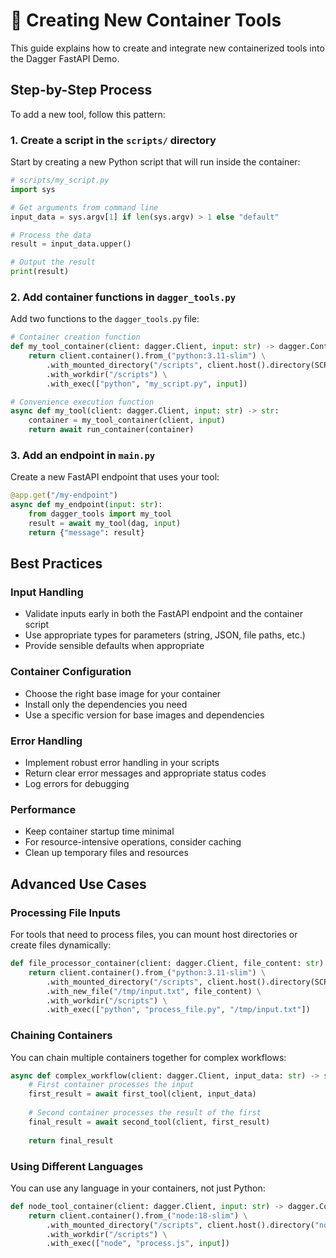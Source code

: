# 🔧 Creating New Container Tools

This guide explains how to create and integrate new containerized tools into the Dagger FastAPI Demo.

## Step-by-Step Process

To add a new tool, follow this pattern:

### 1. Create a script in the `scripts/` directory

Start by creating a new Python script that will run inside the container:

```python
# scripts/my_script.py
import sys

# Get arguments from command line
input_data = sys.argv[1] if len(sys.argv) > 1 else "default"

# Process the data
result = input_data.upper()

# Output the result
print(result)
```

### 2. Add container functions in `dagger_tools.py`

Add two functions to the `dagger_tools.py` file:

```python
# Container creation function
def my_tool_container(client: dagger.Client, input: str) -> dagger.Container:
    return client.container().from_("python:3.11-slim") \
        .with_mounted_directory("/scripts", client.host().directory(SCRIPTS_DIR)) \
        .with_workdir("/scripts") \
        .with_exec(["python", "my_script.py", input])

# Convenience execution function
async def my_tool(client: dagger.Client, input: str) -> str:
    container = my_tool_container(client, input)
    return await run_container(container)
```

### 3. Add an endpoint in `main.py`

Create a new FastAPI endpoint that uses your tool:

```python
@app.get("/my-endpoint")
async def my_endpoint(input: str):
    from dagger_tools import my_tool
    result = await my_tool(dag, input)
    return {"message": result}
```

## Best Practices

### Input Handling

- Validate inputs early in both the FastAPI endpoint and the container script
- Use appropriate types for parameters (string, JSON, file paths, etc.)
- Provide sensible defaults when appropriate

### Container Configuration

- Choose the right base image for your container
- Install only the dependencies you need
- Use a specific version for base images and dependencies

### Error Handling

- Implement robust error handling in your scripts
- Return clear error messages and appropriate status codes
- Log errors for debugging

### Performance

- Keep container startup time minimal
- For resource-intensive operations, consider caching
- Clean up temporary files and resources

## Advanced Use Cases

### Processing File Inputs

For tools that need to process files, you can mount host directories or create files dynamically:

```python
def file_processor_container(client: dagger.Client, file_content: str) -> dagger.Container:
    return client.container().from_("python:3.11-slim") \
        .with_mounted_directory("/scripts", client.host().directory(SCRIPTS_DIR)) \
        .with_new_file("/tmp/input.txt", file_content) \
        .with_workdir("/scripts") \
        .with_exec(["python", "process_file.py", "/tmp/input.txt"])
```

### Chaining Containers

You can chain multiple containers together for complex workflows:

```python
async def complex_workflow(client: dagger.Client, input_data: str) -> str:
    # First container processes the input
    first_result = await first_tool(client, input_data)
    
    # Second container processes the result of the first
    final_result = await second_tool(client, first_result)
    
    return final_result
```

### Using Different Languages

You can use any language in your containers, not just Python:

```python
def node_tool_container(client: dagger.Client, input: str) -> dagger.Container:
    return client.container().from_("node:18-slim") \
        .with_mounted_directory("/scripts", client.host().directory("node_scripts")) \
        .with_workdir("/scripts") \
        .with_exec(["node", "process.js", input])
```
